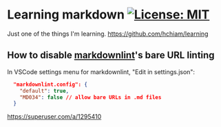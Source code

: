 # Learning markdown [![License: MIT](https://img.shields.io/badge/License-MIT-yellow.svg?style=for-the-badge)](https://github.com/hchiam/learning-template/blob/main/LICENSE)

Just one of the things I'm learning. https://github.com/hchiam/learning

## How to disable [markdownlint](https://marketplace.visualstudio.com/items?itemName=DavidAnson.vscode-markdownlint)'s bare URL linting

In VSCode settings menu for markdownlint, "Edit in settings.json":

```json
  "markdownlint.config": {
    "default": true,
    "MD034": false // allow bare URLs in .md files
  }
```

https://superuser.com/a/1295410
